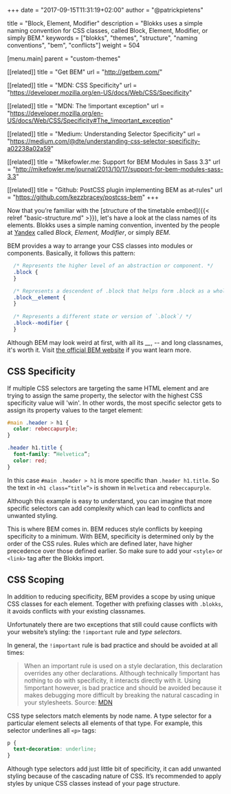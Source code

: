 +++
date            = "2017-09-15T11:31:19+02:00"
author          = "@patrickpietens"

title           = "Block, Element, Modifier"
description     = "Blokks uses a simple naming convention for CSS classes, called Block, Element, Modifier, or simply BEM."
keywords        = ["blokks", "themes", "structure", "naming conventions", "bem", "conflicts"]
weight          = 504

[menu.main]
parent          = "custom-themes"

[[related]]
title = "Get BEM"
url = "http://getbem.com/"

[[related]]
title = "MDN: CSS Specificity"
url = "https://developer.mozilla.org/en-US/docs/Web/CSS/Specificity"

[[related]]
title = "MDN: The !important exception"
url = "https://developer.mozilla.org/en-US/docs/Web/CSS/Specificity#The_!important_exception"

[[related]]
title = "Medium: Understanding Selector Specificity"
url = "https://medium.com/@dte/understanding-css-selector-specificity-a02238a02a59"

[[related]]
title = "Mikefowler.me: Support for BEM Modules in Sass 3.3"
url = "http://mikefowler.me/journal/2013/10/17/support-for-bem-modules-sass-3.3"

[[related]]
title = "Github: PostCSS plugin implementing BEM as at-rules"
url = "https://github.com/kezzbracey/postcss-bem"
+++

Now that you’re familiar with the [structure of the timetable embed]({{< relref "basic-structure.md" >}}), let's have a look at the class names of its elements. Blokks uses a simple naming convention, invented by the people at [Yandex](https://tech.yandex.com/bem/) called *Block, Element, Modifier*, or simply *BEM*. 

BEM provides a way to arrange your CSS classes into modules or components. Basically, it follows this pattern:

```css
  /* Represents the higher level of an abstraction or component. */
  .block {
  }

  /* Represents a descendent of .block that helps form .block as a whole. */
  .block__element {
  }
	
  /* Represents a different state or version of `.block`/ */
  .block--modifier {
  }
```

Although BEM may look weird at first, with all its *_\_*, *-\-* and long classnames, it's worth it. Visit [the official BEM website](http://getbem.com/naming/) if you want learn more.

## CSS Specificity
If multiple CSS selectors are targeting the same HTML element and are trying to assign the same property, the selector with the highest CSS specificity value will 'win'. In other words, the most specific selector gets to assign its property values to the target element: 

```css
#main .header > h1 {
  color: rebeccapurple;
}

.header h1.title {
  font-family: “Helvetica”;
  color: red;
}
```

In this case `#main .header > h1` is more specific than `.header h1.title`. So the text in `<h1 class=“title”>` is shown in `Helvetica` and `rebeccapurple`. 
 
Although this example is easy to understand, you can imagine that more specific selectors can add complexity which can lead to conflicts and unwanted styling. 

This is where BEM comes in. BEM reduces style conflicts by keeping specificity to a minimum. With BEM, specificity is determined only by the order of the CSS rules. Rules which are defined later, have higher precedence over those defined earlier. So make sure to add your `<style>` or `<link>` tag after the Blokks import.

## CSS Scoping
In addition to reducing specificity, BEM provides a scope by using unique CSS classes for each element. Together with prefixing classes with `.blokks`, it avoids conflicts with your existing classnames.

Unfortunately there are two exceptions that still could cause conflicts with your website’s styling: the `!important` rule and *type selectors*.

In general, the `!important` rule is bad practice and should be avoided at all times:

> When an important rule is used on a style declaration, this declaration overrides any other declarations. Although technically !important has nothing to do with specificity, it interacts directly with it. Using !important however, is bad practice and should be avoided because it makes debugging more difficult by breaking the natural cascading in your stylesheets. Source: [MDN](https://developer.mozilla.org/en-US/docs/Web/CSS/Specificity#The_!important_exception)

CSS type selectors match elements by node name. A type selector for a particular element selects all elements of that type. For example, this selector underlines all `<p>` tags:

```css
p {
  text-decoration: underline;
}
```

Although type selectors add just little bit of specificity, it can add unwanted styling because of the cascading nature of CSS. It’s recommended to apply styles by unique CSS classes instead of your page structure.